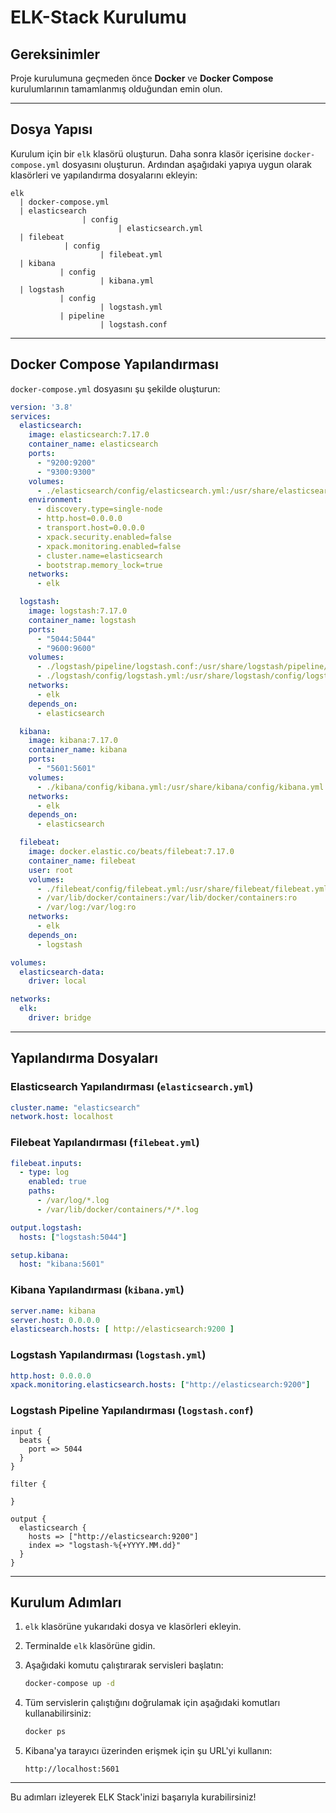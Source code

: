 # ELK-Stack Kurulumu

## Gereksinimler

Proje kurulumuna geçmeden önce **Docker** ve **Docker Compose** kurulumlarının tamamlanmış olduğundan emin olun.

---

## Dosya Yapısı

Kurulum için bir `elk` klasörü oluşturun. Daha sonra klasör içerisine `docker-compose.yml` dosyasını oluşturun. Ardından aşağıdaki yapıya uygun olarak klasörleri ve yapılandırma dosyalarını ekleyin:

```
elk
  | docker-compose.yml
  | elasticsearch
                | config
                        | elasticsearch.yml
  | filebeat
            | config
                    | filebeat.yml
  | kibana
           | config
                    | kibana.yml
  | logstash
           | config
                    | logstash.yml
           | pipeline
                    | logstash.conf
```

---

## Docker Compose Yapılandırması

`docker-compose.yml` dosyasını şu şekilde oluşturun:

```yaml
version: '3.8'
services:
  elasticsearch:
    image: elasticsearch:7.17.0
    container_name: elasticsearch
    ports:
      - "9200:9200"
      - "9300:9300"
    volumes:
      - ./elasticsearch/config/elasticsearch.yml:/usr/share/elasticsearch/config/elasticsearch.yml
    environment:
      - discovery.type=single-node
      - http.host=0.0.0.0
      - transport.host=0.0.0.0
      - xpack.security.enabled=false
      - xpack.monitoring.enabled=false
      - cluster.name=elasticsearch
      - bootstrap.memory_lock=true
    networks:
      - elk

  logstash:
    image: logstash:7.17.0
    container_name: logstash
    ports:
      - "5044:5044"
      - "9600:9600"
    volumes:
      - ./logstash/pipeline/logstash.conf:/usr/share/logstash/pipeline/logstash.conf
      - ./logstash/config/logstash.yml:/usr/share/logstash/config/logstash.yml
    networks:
      - elk
    depends_on:
      - elasticsearch

  kibana:
    image: kibana:7.17.0
    container_name: kibana
    ports:
      - "5601:5601"
    volumes:
      - ./kibana/config/kibana.yml:/usr/share/kibana/config/kibana.yml
    networks:
      - elk
    depends_on:
      - elasticsearch

  filebeat:
    image: docker.elastic.co/beats/filebeat:7.17.0
    container_name: filebeat
    user: root
    volumes:
      - ./filebeat/config/filebeat.yml:/usr/share/filebeat/filebeat.yml
      - /var/lib/docker/containers:/var/lib/docker/containers:ro
      - /var/log:/var/log:ro
    networks:
      - elk
    depends_on:
      - logstash

volumes:
  elasticsearch-data:
    driver: local

networks:
  elk:
    driver: bridge
```

---

## Yapılandırma Dosyaları

### Elasticsearch Yapılandırması (`elasticsearch.yml`)

```yaml
cluster.name: "elasticsearch"
network.host: localhost
```

### Filebeat Yapılandırması (`filebeat.yml`)

```yaml
filebeat.inputs:
  - type: log
    enabled: true
    paths:
      - /var/log/*.log
      - /var/lib/docker/containers/*/*.log

output.logstash:
  hosts: ["logstash:5044"]

setup.kibana:
  host: "kibana:5601"
```

### Kibana Yapılandırması (`kibana.yml`)

```yaml
server.name: kibana
server.host: 0.0.0.0
elasticsearch.hosts: [ http://elasticsearch:9200 ]
```

### Logstash Yapılandırması (`logstash.yml`)

```yaml
http.host: 0.0.0.0
xpack.monitoring.elasticsearch.hosts: ["http://elasticsearch:9200"]
```

### Logstash Pipeline Yapılandırması (`logstash.conf`)

```plaintext
input {
  beats {
    port => 5044
  }
}

filter {

}

output {
  elasticsearch {
    hosts => ["http://elasticsearch:9200"]
    index => "logstash-%{+YYYY.MM.dd}"
  }
}
```

---

## Kurulum Adımları

1. `elk` klasörüne yukarıdaki dosya ve klasörleri ekleyin.
2. Terminalde `elk` klasörüne gidin.
3. Aşağıdaki komutu çalıştırarak servisleri başlatın:

   ```bash
   docker-compose up -d
   ```

4. Tüm servislerin çalıştığını doğrulamak için aşağıdaki komutları kullanabilirsiniz:

   ```bash
   docker ps
   ```

5. Kibana'ya tarayıcı üzerinden erişmek için şu URL'yi kullanın:

   ```
   http://localhost:5601
   ```

---

Bu adımları izleyerek ELK Stack'inizi başarıyla kurabilirsiniz!
